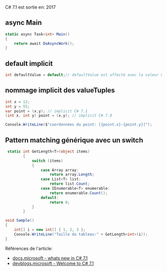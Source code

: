 ﻿C# 7.1 est sortie en: 2017

## async Main

````csharp
static async Task<int> Main()
{ 
    return await DoAsyncWork();
}
````

## default implicit
````csharp
int defaultValue = default;// defaultValue est affecté avec la valeur 0.
````

## nommage implicit des valueTuples

````csharp
int x = 12;
int y = 55;
var point = (x,y); // implicit C# 7.1
(int x, int y) point = (x,y); // implicit C# 7.0

Console.WriteLine($"coordonnées du point: [{point.x}-{point.y}]");
````
## Pattern matching générique avec un switch 
````csharp
 static int GetLength<T>(object items)
        {
            switch (items)
            {
                case Array array:
                    return array.Length;
                case List<T> list:
                    return list.Count;
                case IEnumerable<T> enumerable:
                    return enumerable.Count();
                default:
                    return 0;
            }
        }

void Sample()
{
    int[] i = new int[] { 1, 2, 3 };
    Console.WriteLine("Taille du tableau:" + GetLength<int>(i));
}
````


Références de l'article:
- [docs.microsoft - whats new in C# 7.1](https://docs.microsoft.com/fr-fr/dotnet/csharp/whats-new/csharp-7-1)  
- [devblogs.microsoft - Welcome to C# 7.1](https://devblogs.microsoft.com/dotnet/welcome-to-c-7-1/)
